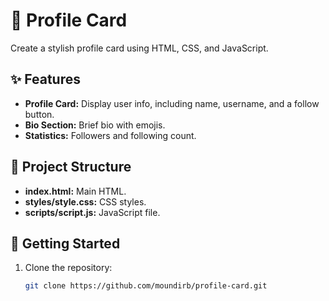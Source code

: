 # 🌟 Profile Card 

Create a stylish profile card using HTML, CSS, and JavaScript.

## ✨ Features

- **Profile Card:** Display user info, including name, username, and a follow button.
- **Bio Section:** Brief bio with emojis.
- **Statistics:** Followers and following count.

## 📁 Project Structure

- **index.html:** Main HTML.
- **styles/style.css:** CSS styles.
- **scripts/script.js:** JavaScript file.

## 🚀 Getting Started

1. Clone the repository:

   ```bash
   git clone https://github.com/moundirb/profile-card.git
